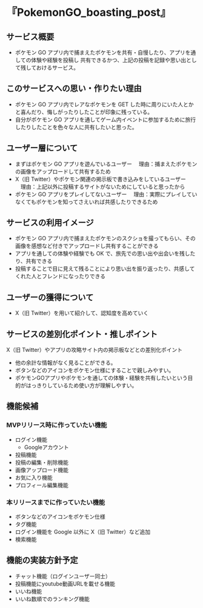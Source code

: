 # 『PokemonGO_boasting_post』

## サービス概要
- ポケモン GO アプリ内で捕まえたポケモンを共有・自慢したり、アプリを通しての体験や経験を投稿し
共有できるかつ、上記の投稿を記録や思い出として残しておけるサービス。

## このサービスへの思い・作りたい理由
- ポケモン GO アプリ内でレアなポケモンを GET した時に周りにいた人とかと喜んだり、悔しがったりしたことが印象に残っている。
- 自分がポケモン GO アプリを通してゲーム内イベントに参加するために旅行したりしたことを色々な人に共有したいと思った。

## ユーザー層について
- まずはポケモン GO アプリを遊んでいるユーザー
　理由：捕まえたポケモンの画像をアップロードして共有するため
- X（旧 Twitter）やポケモン関連の掲示板で書き込みをしているユーザー
　理由：上記以外に投稿するサイトがないためにしていると思ったから
- ポケモン GO アプリをプレイしてないユーザー
　理由：実際にプレイしていなくてもポケモンを知ってさえいれば共感したりできるため

## サービスの利用イメージ
- ポケモン GO アプリ内で捕まえたポケモンのスクショを撮ってもらい、その画像を感想など付きでアップロードし共有することができる
- アプリを通しての体験や経験でも OK で、旅先での思い出や出会いを残したり、共有できる
- 投稿することで目に見えて残ることにより思い出を振り返ったり、共感してくれた人とフレンドになったりできる

## ユーザーの獲得について
- X（旧 Twitter）を用いて紹介して、認知度を高めていく

## サービスの差別化ポイント・推しポイント
X（旧 Twitter）やアプリの攻略サイト内の掲示板などとの差別化ポイント
- 他の余計な情報がなく見ることができる。
- ボタンなどのアイコンをポケモン仕様にすることで親しみやすい。
- ポケモンGOアプリやポケモンを通しての体験・経験を共有したいという目的がはっきりしているため使い方が理解しやすい。

## 機能候補
### MVPリリース時に作っていたい機能
- ログイン機能
  - Googleアカウント
- 投稿機能
- 投稿の編集・削除機能
- 画像アップロード機能
- お気に入り機能
- プロフィール編集機能

### 本リリースまでに作っていたい機能
- ボタンなどのアイコンをポケモン仕様
- タグ機能
- ログイン機能を Google 以外に X（旧 Twitter）など追加
- 検索機能

## 機能の実装方針予定
- チャット機能（ログインユーザー同士）
- 投稿機能にyoutube動画URLを載せる機能
- いいね機能
- いいね数順でのランキング機能